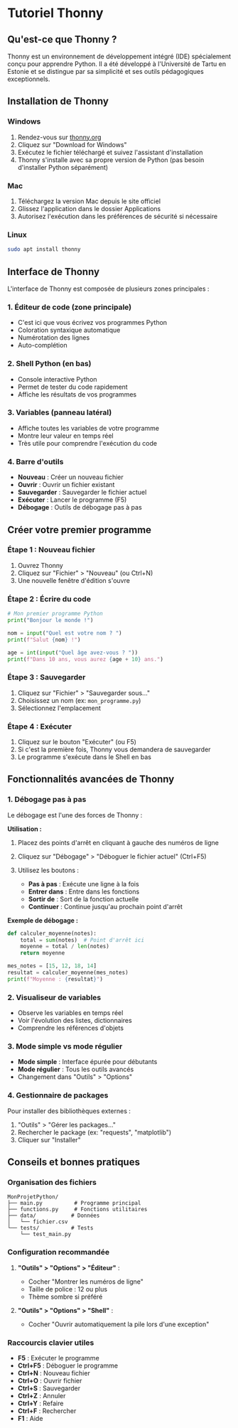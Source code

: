 # Tutoriel Thonny

## Qu'est-ce que Thonny ?

Thonny est un environnement de développement intégré (IDE) spécialement conçu pour apprendre Python. Il a été développé à l'Université de Tartu en Estonie et se distingue par sa simplicité et ses outils pédagogiques exceptionnels.

## Installation de Thonny

### Windows

1. Rendez-vous sur [thonny.org](https://thonny.org/)
2. Cliquez sur "Download for Windows"
3. Exécutez le fichier téléchargé et suivez l'assistant d'installation
4. Thonny s'installe avec sa propre version de Python (pas besoin d'installer Python séparément)

### Mac

1. Téléchargez la version Mac depuis le site officiel
2. Glissez l'application dans le dossier Applications
3. Autorisez l'exécution dans les préférences de sécurité si nécessaire

### Linux

```bash
sudo apt install thonny
```

## Interface de Thonny

L'interface de Thonny est composée de plusieurs zones principales :

### 1. Éditeur de code (zone principale)

- C'est ici que vous écrivez vos programmes Python
- Coloration syntaxique automatique
- Numérotation des lignes
- Auto-complétion

### 2. Shell Python (en bas)

- Console interactive Python
- Permet de tester du code rapidement
- Affiche les résultats de vos programmes

### 3. Variables (panneau latéral)

- Affiche toutes les variables de votre programme
- Montre leur valeur en temps réel
- Très utile pour comprendre l'exécution du code

### 4. Barre d'outils

- **Nouveau** : Créer un nouveau fichier
- **Ouvrir** : Ouvrir un fichier existant
- **Sauvegarder** : Sauvegarder le fichier actuel
- **Exécuter** : Lancer le programme (F5)
- **Débogage** : Outils de débogage pas à pas

## Créer votre premier programme

### Étape 1 : Nouveau fichier

1. Ouvrez Thonny
2. Cliquez sur "Fichier" > "Nouveau" (ou Ctrl+N)
3. Une nouvelle fenêtre d'édition s'ouvre

### Étape 2 : Écrire du code

```python
# Mon premier programme Python
print("Bonjour le monde !")

nom = input("Quel est votre nom ? ")
print(f"Salut {nom} !")

age = int(input("Quel âge avez-vous ? "))
print(f"Dans 10 ans, vous aurez {age + 10} ans.")
```

### Étape 3 : Sauvegarder

1. Cliquez sur "Fichier" > "Sauvegarder sous..."
2. Choisissez un nom (ex: `mon_programme.py`)
3. Sélectionnez l'emplacement

### Étape 4 : Exécuter

1. Cliquez sur le bouton "Exécuter" (ou F5)
2. Si c'est la première fois, Thonny vous demandera de sauvegarder
3. Le programme s'exécute dans le Shell en bas

## Fonctionnalités avancées de Thonny

### 1. Débogage pas à pas

Le débogage est l'une des forces de Thonny :

**Utilisation :**

1. Placez des points d'arrêt en cliquant à gauche des numéros de ligne
2. Cliquez sur "Débogage" > "Déboguer le fichier actuel" (Ctrl+F5)
3. Utilisez les boutons :

      - **Pas à pas** : Exécute une ligne à la fois
      - **Entrer dans** : Entre dans les fonctions
      - **Sortir de** : Sort de la fonction actuelle
      - **Continuer** : Continue jusqu'au prochain point d'arrêt

**Exemple de débogage :**

```python
def calculer_moyenne(notes):
    total = sum(notes)  # Point d'arrêt ici
    moyenne = total / len(notes)
    return moyenne

mes_notes = [15, 12, 18, 14]
resultat = calculer_moyenne(mes_notes)
print(f"Moyenne : {resultat}")
```

### 2. Visualiseur de variables

- Observe les variables en temps réel
- Voir l'évolution des listes, dictionnaires
- Comprendre les références d'objets

### 3. Mode simple vs mode régulier

- **Mode simple** : Interface épurée pour débutants
- **Mode régulier** : Tous les outils avancés
- Changement dans "Outils" > "Options"

### 4. Gestionnaire de packages

Pour installer des bibliothèques externes :

1. "Outils" > "Gérer les packages..."
2. Rechercher le package (ex: "requests", "matplotlib")
3. Cliquer sur "Installer"

## Conseils et bonnes pratiques

### Organisation des fichiers

```
MonProjetPython/
├── main.py          # Programme principal
├── functions.py     # Fonctions utilitaires
├── data/           # Données
│   └── fichier.csv
└── tests/          # Tests
    └── test_main.py
```

### Configuration recommandée

1. **"Outils" > "Options" > "Éditeur"** :

      - Cocher "Montrer les numéros de ligne"
      - Taille de police : 12 ou plus
      - Thème sombre si préféré

2. **"Outils" > "Options" > "Shell"** :

      - Cocher "Ouvrir automatiquement la pile lors d'une exception"

### Raccourcis clavier utiles

- **F5** : Exécuter le programme
- **Ctrl+F5** : Déboguer le programme
- **Ctrl+N** : Nouveau fichier
- **Ctrl+O** : Ouvrir fichier
- **Ctrl+S** : Sauvegarder
- **Ctrl+Z** : Annuler
- **Ctrl+Y** : Refaire
- **Ctrl+F** : Rechercher
- **F1** : Aide
    
